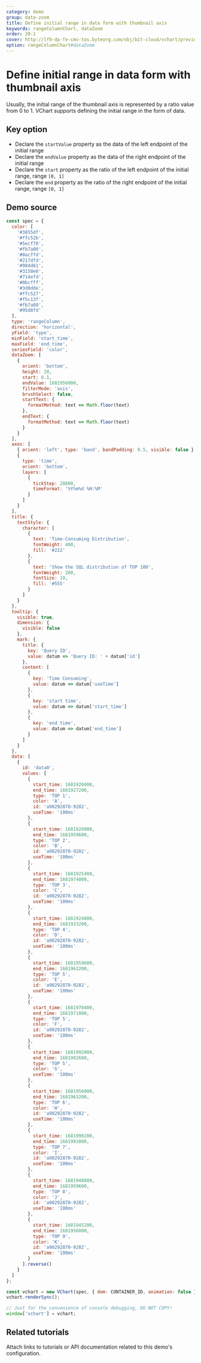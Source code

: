 ```yaml
---
category: demo
group: data-zoom
title: Define initial range in data form with thumbnail axis
keywords: rangeColumnChart, dataZoom
order: 29-1
cover: http://lf9-dp-fe-cms-tos.byteorg.com/obj/bit-cloud/vchart/preview/data-zoom/state-with-data.png
option: rangeColumnChart#dataZoom
---
```


# Define initial range in data form with thumbnail axis

Usually, the initial range of the thumbnail axis is represented by a ratio value from 0 to 1. VChart supports defining the initial range in the form of data.

## Key option

- Declare the `startValue` property as the data of the left endpoint of the initial range
- Declare the `endValue` property as the data of the right endpoint of the initial range
- Declare the `start` property as the ratio of the left endpoint of the initial range, range `[0, 1]`
- Declare the `end` property as the ratio of the right endpoint of the initial range, range `[0, 1]`

## Demo source

```javascript livedemo
const spec = {
  color: [
    '#3855df',
    '#ffc52b',
    '#5ecf78',
    '#fb7a00',
    '#0acffd',
    '#217dfd',
    '#98dd61',
    '#3150e0',
    '#714efd',
    '#0bcfff',
    '#3d0dde',
    '#ffc527',
    '#f5c13f',
    '#fb7a08',
    '#95d8fd'
  ],
  type: 'rangeColumn',
  direction: 'horizontal',
  yField: 'type',
  minField: 'start_time',
  maxField: 'end_time',
  seriesField: 'color',
  dataZoom: [
    {
      orient: 'bottom',
      height: 20,
      start: 0.1,
      endValue: 1681956000,
      filterMode: 'axis',
      brushSelect: false,
      startText: {
        formatMethod: text => Math.floor(text)
      },
      endText: {
        formatMethod: text => Math.floor(text)
      }
    }
  ],
  axes: [
    { orient: 'left', type: 'band', bandPadding: 0.5, visible: false },
    {
      type: 'time',
      orient: 'bottom',
      layers: [
        {
          tickStep: 28800,
          timeFormat: '%Y%m%d %H:%M'
        }
      ]
    }
  ],
  title: {
    textStyle: {
      character: [
        {
          text: 'Time-Consuming Distribution',
          fontWeight: 400,
          fill: '#222'
        },
        {
          text: 'Show the SQL distribution of TOP 100',
          fontWeight: 200,
          fontSize: 10,
          fill: '#555'
        }
      ]
    }
  },
  tooltip: {
    visible: true,
    dimension: {
      visible: false
    },
    mark: {
      title: {
        key: 'Query ID',
        value: datum => 'Query ID: ' + datum['id']
      },
      content: [
        {
          key: 'Time Consuming',
          value: datum => datum['useTime']
        },
        {
          key: 'start time',
          value: datum => datum['start_time']
        },
        {
          key: 'end time',
          value: datum => datum['end_time']
        }
      ]
    }
  },
  data: [
    {
      id: 'data0',
      values: [
        {
          start_time: 1681926000,
          end_time: 1681927200,
          type: 'TOP 1',
          color: 'A',
          id: 'a90292870-9282',
          useTime: '100ms'
        },
        {
          start_time: 1681926000,
          end_time: 1681959600,
          type: 'TOP 2',
          color: 'B',
          id: 'a90292870-9282',
          useTime: '100ms'
        },
        {
          start_time: 1681925400,
          end_time: 1681974000,
          type: 'TOP 3',
          color: 'C',
          id: 'a90292870-9282',
          useTime: '100ms'
        },
        {
          start_time: 1681924800,
          end_time: 1681933200,
          type: 'TOP 4',
          color: 'D',
          id: 'a90292870-9282',
          useTime: '100ms'
        },
        {
          start_time: 1681959600,
          end_time: 1681963200,
          type: 'TOP 5',
          color: 'E',
          id: 'a90292870-9282',
          useTime: '100ms'
        },
        {
          start_time: 1681970400,
          end_time: 1681971000,
          type: 'TOP 5',
          color: 'F',
          id: 'a90292870-9282',
          useTime: '100ms'
        },
        {
          start_time: 1681992000,
          end_time: 1681992600,
          type: 'TOP 5',
          color: 'G',
          useTime: '100ms'
        },
        {
          start_time: 1681956000,
          end_time: 1681963200,
          type: 'TOP 6',
          color: 'H',
          id: 'a90292870-9282',
          useTime: '100ms'
        },
        {
          start_time: 1681990200,
          end_time: 1681993800,
          type: 'TOP 7',
          color: 'I',
          id: 'a90292870-9282',
          useTime: '100ms'
        },
        {
          start_time: 1681948800,
          end_time: 1681959600,
          type: 'TOP 8',
          color: 'J',
          id: 'a90292870-9282',
          useTime: '100ms'
        },
        {
          start_time: 1681945200,
          end_time: 1681956000,
          type: 'TOP 9',
          color: 'K',
          id: 'a90292870-9282',
          useTime: '100ms'
        }
      ].reverse()
    }
  ]
};

const vchart = new VChart(spec, { dom: CONTAINER_ID, animation: false });
vchart.renderSync();

// Just for the convenience of console debugging, DO NOT COPY!
window['vchart'] = vchart;
```

## Related tutorials

Attach links to tutorials or API documentation related to this demo's configuration.
